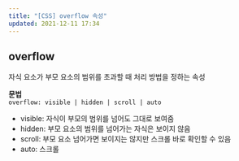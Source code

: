```yaml
---
title: "[CSS] overflow 속성"
updated: 2021-12-11 17:34
---
```


## overflow

자식 요소가 부모 요소의 범위를 초과할 때 처리 방법을 정하는 속성
<br/>

**문법** <br/>
`overflow: visible | hidden | scroll | auto `

- visible: 자식이 부모의 범위를 넘어도 그대로 보여줌
- hidden: 부모 요소의 범위를 넘어가는 자식은 보이지 않음
- scroll: 부모 요소 넘어가면 보이지는 않지만 스크롤 바로 확인할 수 있음
- auto: 스크롤

